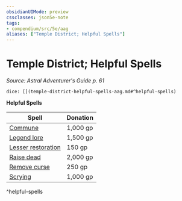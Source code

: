 ```yaml
---
obsidianUIMode: preview
cssclasses: json5e-note
tags:
- compendium/src/5e/aag
aliases: ["Temple District; Helpful Spells"]
---
```

# Temple District; Helpful Spells
*Source: Astral Adventurer's Guide p. 61* 

`dice: [](temple-district-helpful-spells-aag.md#^helpful-spells)`

**Helpful Spells**

| Spell | Donation |
|-------|----------|
| [Commune](/3-Mechanics/CLI/spells/commune.md) | 1,000 gp |
| [Legend lore](/3-Mechanics/CLI/spells/legend-lore.md) | 1,500 gp |
| [Lesser restoration](/3-Mechanics/CLI/spells/lesser-restoration.md) | 150 gp |
| [Raise dead](/3-Mechanics/CLI/spells/raise-dead.md) | 2,000 gp |
| [Remove curse](/3-Mechanics/CLI/spells/remove-curse.md) | 250 gp |
| [Scrying](/3-Mechanics/CLI/spells/scrying.md) | 1,000 gp |
^helpful-spells